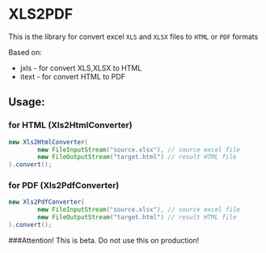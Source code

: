 # XLS2PDF
This is the library for convert excel `XLS` and `XLSX` files to `HTML` or `PDF` formats

Based on:
- jxls -  for convert XLS,XLSX to HTML
- itext - for convert HTML to PDF

## Usage:
### for HTML (Xls2HtmlConverter)
```java
new Xls2HtmlConverter(
        new FileInputStream("source.xlsx"), // source excel file
        new FileOutputStream("target.html") // result HTML file
).convert();
```

### for PDF (Xls2PdfConverter)
```java
new Xls2PdfConverter(
        new FileInputStream("source.xlsx"), // source excel file
        new FileOutputStream("target.html") // result HTML file
).convert();
```

###Attention!
This is beta. Do not use this on production!